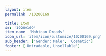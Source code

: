 ```yaml
---
layout: item
permalink: /10200169

title: Item
id: '10200169'
item_name: 'Mohican Dreads'
icon_url: 'item/icon/customize/10200169.png'
sub_header: ['Gender: Male', 'Cosmetic']
footer: ['Untradable, Unsellable']
---
```

